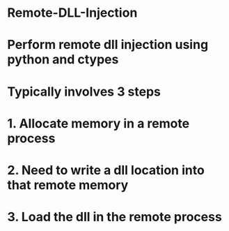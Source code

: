 # Remote-DLL-Injection

# Perform remote dll injection using python and ctypes
# Typically involves 3 steps
# 1. Allocate memory in a remote process
# 2. Need to write a dll location into that remote memory
# 3. Load the dll in the remote process